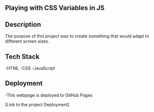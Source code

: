## Playing with CSS Variables in JS

## Description

The purpose of this project was to create something that would adapt to different screen sizes.

## Tech Stack

-HTML
-CSS
-JavaScript

## Deployment

-This webpage is deployed to GitHub Pages

[Link to the project Deployment]
